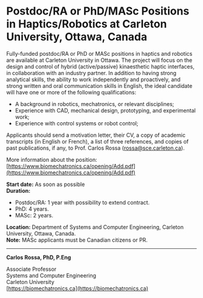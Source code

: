 # Postdoc/RA or PhD/MASc Positions in Haptics/Robotics at Carleton University, Ottawa, Canada

Fully-funded postdoc/RA or PhD or MASc positions in haptics and robotics are available at Carleton University in Ottawa. The project will focus on the design and control of hybrid (active/passive) kinaesthetic haptic interfaces, in collaboration with an industry partner. In addition to having strong analytical skills, the ability to work independently and proactively, and strong written and oral communication skills in English, the ideal candidate will have one or more of the following qualifications:
- A background in robotics, mechatronics, or relevant disciplines;
- Experience with CAD, mechanical design, prototyping, and experimental work;
- Experience with control systems or robot control;

Applicants should send a motivation letter, their CV, a copy of academic transcripts (in English or French), a list of three references, and copies of past publications, if any, to Prof. Carlos Rossa ([rossa@sce.carleton.ca](mailto:rossa@sce.carleton.ca)).

More information about the position: [https://www.biomechatronics.ca/opening/Add.pdf](https://www.biomechatronics.ca/opening/Add.pdf)

**Start date:** As soon as possible  
**Duration:**  
- Postdoc/RA: 1 year with possibility to extend contract.  
- PhD: 4 years.  
- MASc: 2 years.  

**Location:** Department of Systems and Computer Engineering, Carleton University, Ottawa, Canada.  
**Note:** MASc applicants must be Canadian citizens or PR.

---

**Carlos Rossa, PhD, P.Eng**

Associate Professor  
Systems and Computer Engineering  
Carleton University  
[https://biomechatronics.ca](https://biomechatronics.ca)
